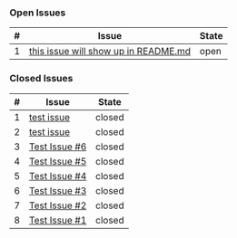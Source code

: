 
### Open Issues

| # | Issue | State |
|---|-------|-------|
| 1 | [this issue will show up in README.md](https://github.com/localhost-8010/issue-tracker/issues/9) | open |

### Closed Issues

| # | Issue | State |
|---|-------|-------|
| 1 | [test issue](https://github.com/localhost-8010/issue-tracker/issues/8) | closed |
| 2 | [test issue](https://github.com/localhost-8010/issue-tracker/issues/7) | closed |
| 3 | [Test Issue #6](https://github.com/localhost-8010/issue-tracker/issues/6) | closed |
| 4 | [Test Issue #5](https://github.com/localhost-8010/issue-tracker/issues/5) | closed |
| 5 | [Test Issue #4](https://github.com/localhost-8010/issue-tracker/issues/4) | closed |
| 6 | [Test Issue #3](https://github.com/localhost-8010/issue-tracker/issues/3) | closed |
| 7 | [Test Issue #2](https://github.com/localhost-8010/issue-tracker/issues/2) | closed |
| 8 | [Test Issue #1](https://github.com/localhost-8010/issue-tracker/issues/1) | closed |
